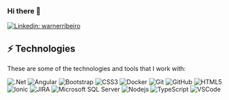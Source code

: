### Hi there 👋

[![Linkedin: warnerribeiro](https://img.shields.io/badge/-Linkedin-blue?style=flat-square&logo=Linkedin&logoColor=white&link=https://www.linkedin.com/in/warnerribeiro/)](https://www.linkedin.com/in/warnerribeiro/)

## ⚡ Technologies

These are some of the technologies and tools that I work with:

![.Net](https://img.shields.io/badge/-.Net-563D7C?style=flat-square&logo=.net)
![Angular](https://img.shields.io/badge/-Angular-DD0031?style=flat-square&logo=angular)
![Bootstrap](https://img.shields.io/badge/-Bootstrap-563D7C?style=flat-square&logo=bootstrap)
![CSS3](https://img.shields.io/badge/-CSS3-1572B6?style=flat-square&logo=css3)
![Docker](https://img.shields.io/badge/-Docker-2496ED?style=flat-square&logo=docker&logoColor=white)
![Git](https://img.shields.io/badge/-Git-black?style=flat-square&logo=git)
![GitHub](https://img.shields.io/badge/-GitHub-181717?style=flat-square&logo=github)
![HTML5](https://img.shields.io/badge/-HTML5-E34F26?style=flat-square&logo=html5&logoColor=white)
![Ionic](https://img.shields.io/badge/-Ionic-3880FF?style=flat-square&logo=ionic&logoColor=white)
![JIRA](https://img.shields.io/badge/-JIRA-0052CC?style=flat-square&logo=jira)
![Microsoft SQL Server](https://img.shields.io/badge/-SQL%20Server-CC2927?style=flat-square&logo=microsoft-sql-server&logoColor=white)
![Nodejs](https://img.shields.io/badge/-Nodejs-339933?style=flat-square&logo=Node.js&logoColor=white)
![TypeScript](https://img.shields.io/badge/-TypeScript-007ACC?style=flat-square&logo=typescript)
![VSCode](https://img.shields.io/badge/-VSCode-007ACC?style=flat-square&logo=visual-studio-code&logoColor=white)

<!--
**warnerribeiro/warnerribeiro** is a ✨ _special_ ✨ repository because its `README.md` (this file) appears on your GitHub profile.

Here are some ideas to get you started:

- 🔭 I’m currently working on ...
- 🌱 I’m currently learning ...
- 👯 I’m looking to collaborate on ...
- 🤔 I’m looking for help with ...
- 💬 Ask me about ...
- 📫 How to reach me: ...
- 😄 Pronouns: ...
- ⚡ Fun fact: ...
-->

